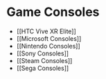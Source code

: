 # Game Consoles
- [[HTC Vive XR Elite]]
- [[Microsoft Consoles]]
- [[Nintendo Consoles]]
- [[Sony Consoles]]
- [[Steam Consoles]]
- [[Sega Consoles]]